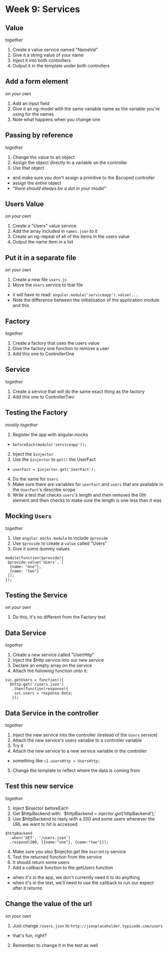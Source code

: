 # Week 9: Services

## Value
*together*

1. Create a value service named "NameVal"
2. Give it a string value of your name
3. Inject it into both controllers
4. Output it in the template under both controllers

## Add a form element
*on your own*

1. Add an input field
2. Give it an ng-model with the same variable name as the variable you're using for the names
3. Note what happens when you change one

## Passing by reference
*together*

1. Change the value to an object
2. Assign the object directly to a variable on the controller
3. Use that object
  * and make sure you don't assign a primitive to the $scoped controller
  * assign the entire object
  * *"there should always be a dot in your model"*

## Users Value
*on your own*

1. Create a "Users" value service
2. Add the array included in `names.json` to it
3. Create an ng-repeat of all of the items in the users value
4. Output the name item in a list

## Put it in a separate file
*on your own*

1. Create a new file `users.js`
2. Move the `Users` service to that file
  * it will have to read: `angular.module('serviceapp').value(...`
  * Note the difference between the initialization of the application module and this
  
## Factory
*together*

1. Create a factory that uses the users value
2. Give the factory one function to remove a user
3. Add this one to ControllerOne

## Service
*together*

1. Create a service that will do the same exact thing as the factory
2. Add this one to ControllerTwo

## Testing the Factory
*mostly together*

1. Register the app with angular.mocks
  * `beforeEach(module('serviceapp'));`
2. Inject the `$injector`
3. Use the `$injector` to `get()` the UserFact
  * `userFact = $injector.get('UserFact');`
4. Do the same for `Users`
5. Make sure there are variables for `userFact` and `users` that are available in the `UserFact`'s describe scope
6. Write a test that checks `users`'s length and then removes the 0th element and then checks to make sure the length is one less than it was

## Mocking `Users`
*together*

1. Use `angular.mocks.module` to include `$provide`
2. Use `$provide` to create a `value` called "Users"
3. Give it some dummy values
```
module(function($provide){
 $provide.value('Users', [
  {name: "one"},
  {name: "two"}
 ]);
});
```

## Testing the Service
*on your own*

1. Do this, it's no different from the Factory test

## Data Service
*together*

1. Create a new service called "UserHttp"
2. Inject the $http service into our new service
3. Declare an empty array on the service 
4. Attach the following function onto it:
```
svc.getUsers = function(){
  $http.get('/users.json')
   .then(function(response){
    svc.users = response.data;
   });
```

## Data Service in the controller
*together*

1. Inject the new service into the controller (instead of the `Users` service)
2. Attach the new service's users variable to a controller variable
3. Try it
4. Attach the new service to a new service variable in the controller
  * something like `c1.usersHttp = UsersHttp;`
5. Change the template to reflect where the data is coming from

## Test this new service
*together*

1. Inject $injector beforeEach
2. Get $httpBackend with: `$httpBackend = $injector.get('$httpBackend');`
3. Use $httpBackend to reply with a 200 and some users whenever the URL we want to hit is accessed
```
$httpBackend
  .when('GET', '/users.json')
  .respond(200, [{name:"one"}, {name:"two"}]);
```
4. Make sure you also $injector.get the `UsersHttp` service
5. Test the returned function from the service
6. It should return some users
7. Add a callback function to the getUsers function
  * when it's in the app, we don't currently need it to do anything
  * when it's in the test, we'll need to use the callback to run our expect after it returns

## Change the value of the url
*on your own*

1. Just change `/users.json` to `http://jsonplaceholder.typicode.com/users`
  * that's fun, right?
2. Remember to change it in the test as well
